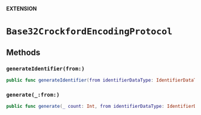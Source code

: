 **EXTENSION**

# `Base32CrockfordEncodingProtocol`

## Methods
### `generateIdentifier(from:)`

```swift
public func generateIdentifier(from identifierDataType: IdentifierDataType) -> String
```

### `generate(_:from:)`

```swift
public func generate(_ count: Int, from identifierDataType: IdentifierDataType) -> [String]
```
